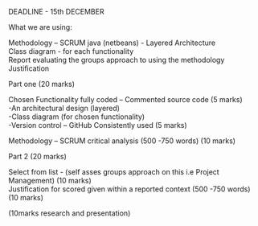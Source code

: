 DEADLINE - 15th DECEMBER

What we are using: 

  Methodology – SCRUM
  java (netbeans) - Layered Architecture<br />
  Class diagram - for each functionality<br />
  Report evaluating the groups approach to using the methodology<br /> 
  Justification <br />



Part one (20 marks)<br /> 

Chosen Functionality fully coded – Commented source code (5 marks)<br />
  -An architectural design (layered)<br />
  -Class diagram (for chosen functionality)<br />
  -Version control – GitHub Consistently used (5 marks) <br />


Methodology – SCRUM   critical analysis (500 -750 words) (10 marks)<br />



Part 2   (20 marks)<br />
	
Select from list - (self asses groups approach on this i.e Project Management) (10 marks)<br />
Justification for scored given within a reported context (500 -750 words)  (10 marks)<br />



(10marks research and presentation)<br />
